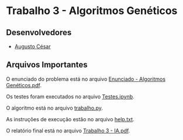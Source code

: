 # Trabalho 3 - Algoritmos Genéticos

## Desenvolvedores

- [Augusto César](https://github.com/augustces)

## Arquivos Importantes

O enunciado do problema está no arquivo [Enunciado - Algoritmos Genéticos.pdf](https://github.com/augustces/InteligenciaArtificial-UFC/blob/main/Trabalho%203/Enunciado%20-%20Algoritmos%20Gen%C3%A9ticos.pdf).

Os testes foram executados no arquivo [Testes.ipynb](https://github.com/augustces/InteligenciaArtificial-UFC/blob/main/Trabalho%203/Testes.ipynb).

O algoritmo está no arquivo [trabalho.py](https://github.com/augustces/InteligenciaArtificial-UFC/blob/main/Trabalho%203/trabalho.py).

As instruções de execução estão no arquivo [help.txt](https://github.com/augustces/InteligenciaArtificial-UFC/blob/main/Trabalho%203/help.txt).

O relatório final está no arquivo [Trabalho 3 - IA.pdf](https://github.com/augustces/InteligenciaArtificial-UFC/blob/main/Trabalho%203/Trabalho%203%20-%20IA.pdf).
